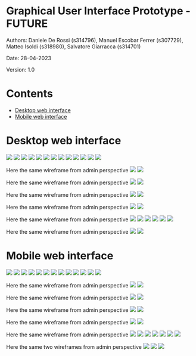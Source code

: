 # Graphical User Interface Prototype  - FUTURE
Authors: Daniele De Rossi (s314796), Manuel Escobar Ferrer (s307729), Matteo Isoldi (s318980), Salvatore Giarracca (s314701)

Date: 28-04-2023

Version: 1.0

# Contents

- [Desktop web interface](#desktop-web-interface)
- [Mobile web interface](#mobile-web-interface)

# Desktop web interface

![](V2-GUI_Desktop/Welcome%20Page.png)
![](V2-GUI_Desktop/Register%20page.png)
![](V2-GUI_Desktop/Log%20in%20page.png)
![](V2-GUI_Desktop/Home.png)
![](V2-GUI_Desktop/Donate.png)
![](V2-GUI_Desktop/Bank%20connection.png)
![](V2-GUI_Desktop/Statistics.png)
![](V2-GUI_Desktop/Profile%20information.png)
![](V2-GUI_Desktop/Change%20password.png)
![](V2-GUI_Desktop/Contact%20list.png)
![](V2-GUI_Desktop/Add%20category.png)
![](V2-GUI_Desktop/Edit%20category.png)
![](V2-GUI_Desktop/List%20categories.png)

Here the same wireframe from admin perspective
![](V2-GUI_Desktop/List%20categories%20(Admin).png)
![](V2-GUI_Desktop/Add%20transaction.png)

Here the same wireframe from admin perspective
![](V2-GUI_Desktop/Add%20transaction%20(Admin).png)
![](V2-GUI_Desktop/Edit%20transaction.png)

Here the same wireframe from admin perspective
![](V2-GUI_Desktop/Edit%20transaction%20(Admin).png)
![](V2-GUI_Desktop/List%20transactions.png)

Here the same wireframe from admin perspective
![](V2-GUI_Desktop/List%20transactions%20(admin).png)
![](V2-GUI_Desktop/List%20transactions%20-%20More%20details.png)

Here the same wireframe from admin perspective
![](V2-GUI_Desktop/List%20transactions%20-%20More%20details%20(admin).png)
![](V2-GUI_Desktop/Create%20wallet.png)
![](V2-GUI_Desktop/Home%20(Wallet%20Created).png)
![](V2-GUI_Desktop/Add%20user%20to%20existing%20wallet.png)
![](V2-GUI_Desktop/List%20wallets.png)
![](V2-GUI_Desktop/Wallet%20infos.png)

Here the same wireframe from admin perspective
![](V2-GUI_Desktop/Wallet%20infos%20(Admin).png)
![](V2-GUI_Desktop/New%20goal.png)



# Mobile web interface
![](V2-GUI_Mobile/Welcome%20Page.png)
![](V2-GUI_Mobile/Register%20page.png)
![](V2-GUI_Mobile/Log%20in%20page.png)
![](V2-GUI_Mobile/Home.png)
![](V2-GUI_Mobile/Donate.png)
![](V2-GUI_Mobile/Bank%20account.png)
![](V2-GUI_Mobile/Stats.png)
![](V2-GUI_Mobile/Profile%20information.png)
![](V2-GUI_Mobile/Change%20password.png)
![](V2-GUI_Mobile/Contact%20list.png)
![](V2-GUI_Mobile/Add%20category.png)
![](V2-GUI_Mobile/Edit%20category.png)
![](V2-GUI_Mobile/List%20categories.png)

Here the same wireframe from admin perspective
![](V2-GUI_Mobile/List%20categories%20(admin).png)
![](V2-GUI_Mobile/Add%20transaction.png)

Here the same wireframe from admin perspective
![](V2-GUI_Mobile/Add%20transaction%20(Admin).png)
![](V2-GUI_Mobile/Edit%20transaction.png)

Here the same wireframe from admin perspective
![](V2-GUI_Mobile/Edit%20transaction%20(Admin).png)
![](V2-GUI_Mobile/List%20transactions.png)

Here the same wireframe from admin perspective
![](V2-GUI_Mobile/List%20transactions%20(admin).png)
![](V2-GUI_Mobile/List%20transactions%20-%20More%20details.png)

Here the same wireframe from admin perspective
![](V2-GUI_Mobile/List%20transactions%20-%20More%20details%20(Admin).png)
![](V2-GUI_Mobile/Create%20wallet.png)
![](V2-GUI_Mobile/Home%20(Wallet%20Created).png)
![](V2-GUI_Mobile/Add%20user%20to%20existing%20wallet.png)
![](V2-GUI_Mobile/List%20wallets.png)
![](V2-GUI_Mobile/Wallet%20infos.png)
![](V2-GUI_Mobile/Wallet%20infos%20-%20continue.png)

Here the same two wireframes from admin perspective
![](V2-GUI_Mobile/Wallet%20infos%20(admin).png)
![](V2-GUI_Mobile/Wallet%20infos%20-%20continue%20(admin).png)
![](V2-GUI_Mobile/New%20goal.png)

